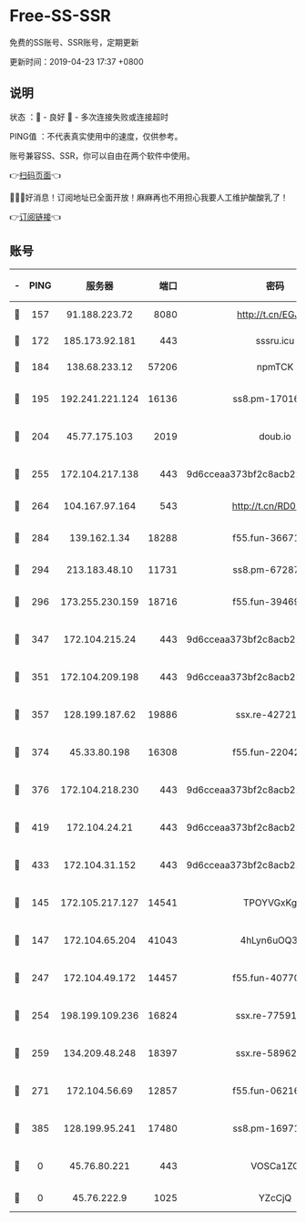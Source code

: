 # Free-SS-SSR

免费的SS账号、SSR账号，定期更新

更新时间：2019-04-23 17:37 +0800

## 说明

状态     ：🙂 - 良好 🙁 - 多次连接失败或连接超时

PING值   ：不代表真实使用中的速度，仅供参考。

账号兼容SS、SSR，你可以自由在两个软件中使用。

👉[扫码页面](https://liesauer.github.io/Free-SS-SSR/)👈

🎉🎉🎉好消息！订阅地址已全面开放！麻麻再也不用担心我要人工维护酸酸乳了！

👉[订阅链接](https://www.liesauer.net/yogurt/subscribe?ACCESS_TOKEN=DAYxR3mMaZAsaqUb)👈

## 账号

|-|PING|服务器|端口|密码|加密方式|区域|
|:----:|:----:|:-----:|-----:|:----:|:----:|:----:|
|🙂|157|91.188.223.72|8080|http://t.cn/EGJIyrl|rc4-md5|RU|
|🙂|172|185.173.92.181|443|sssru.icu|rc4-md5|RU|
|🙂|184|138.68.233.12|57206|npmTCK|rc4-md5|US|
|🙂|195|192.241.221.124|16136|ss8.pm-17016090|aes-256-cfb|US|
|🙂|204|45.77.175.103|2019|doub.io|aes-128-ctr|SG|
|🙂|255|172.104.217.138|443|9d6cceaa373bf2c8acb22e60b6a58be6|aes-256-cfb|US|
|🙂|264|104.167.97.164|543|http://t.cn/RD0D7sx|rc4-md5|CA|
|🙂|284|139.162.1.34|18288|f55.fun-36671353|aes-256-cfb|SG|
|🙂|294|213.183.48.10|11731|ss8.pm-67287646|rc4-md5|RU|
|🙂|296|173.255.230.159|18716|f55.fun-39469519|aes-256-cfb|US|
|🙂|347|172.104.215.24|443|9d6cceaa373bf2c8acb22e60b6a58be6|aes-256-cfb|US|
|🙂|351|172.104.209.198|443|9d6cceaa373bf2c8acb22e60b6a58be6|aes-256-cfb|US|
|🙂|357|128.199.187.62|19886|ssx.re-42721039|aes-256-cfb|SG|
|🙂|374|45.33.80.198|16308|f55.fun-22042256|aes-256-cfb|US|
|🙂|376|172.104.218.230|443|9d6cceaa373bf2c8acb22e60b6a58be6|aes-256-cfb|US|
|🙂|419|172.104.24.21|443|9d6cceaa373bf2c8acb22e60b6a58be6|aes-256-cfb|US|
|🙂|433|172.104.31.152|443|9d6cceaa373bf2c8acb22e60b6a58be6|aes-256-cfb|US|
|🙂|145|172.105.217.127|14541|TPOYVGxKglpi|aes-256-cfb|JP|
|🙂|147|172.104.65.204|41043|4hLyn6uOQ3hU|aes-256-cfb|JP|
|🙂|247|172.104.49.172|14457|f55.fun-40770290|aes-256-cfb|SG|
|🙂|254|198.199.109.236|16824|ssx.re-77591360|aes-256-cfb|US|
|🙂|259|134.209.48.248|18397|ssx.re-58962936|aes-256-cfb|US|
|🙂|271|172.104.56.69|12857|f55.fun-06216036|aes-256-cfb|SG|
|🙂|385|128.199.95.241|17480|ss8.pm-16971643|aes-256-cfb|SG|
|🙁|0|45.76.80.221|443|VOSCa1ZG|aes-256-cfb|DE|
|🙁|0|45.76.222.9|1025|YZcCjQ|rc4-md5|JP|
